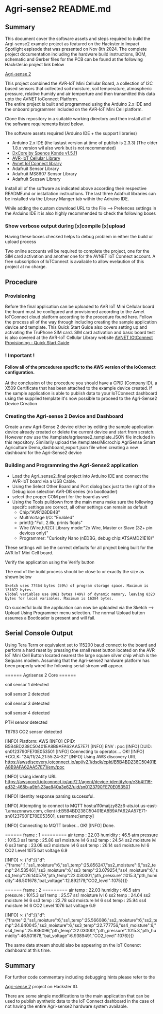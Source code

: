 
# Agri-sense2 README.md

## Summary

This document cover the software assets and steps required to build the Argi-sense2 example project as featured on 
the Hackster.io Impact Spotlight espisode that was presented on Nov 8th 2024. The complete project documentation including the hardware build
instructions, BOM, schematic and Gerber files for the PCB can be found at the following Hackster.io project link below

[Agri-sense 2](https://www.hackster.io/wizardofmake/agri-sense-2-fab593)


This project combined the AVR-IoT Mini Cellular Board, a collection of I2C based sensors that collected soil moisture, soil temperature, 
atmospheric pressure, relative humidy and air temperture and then transmitted this data upto the AVNET IoConnect Platform.  
The entire project is built and programmed using the Arduino 2.x IDE and the onboard programmer included on the AVR-IoT Mini Cell platform.

Clone this repository in a suitable working directory and then install all of the software requirements listed below. 


The software assets required (Arduino IDE + the support libraries)
+ Arduino 2.x IDE (the lastast version at time of publish is 2.3.3) (The older 1.8.x version wil also work but is not recommended)
+ [DxCore by Spence Konde v1.5.11](https://github.com/SpenceKonde/DxCore)
+ [AVR-IoT Cellular Library](https://github.com/microchip-pic-avr-solutions/avr-iot-cellular-arduino-library?tab=readme-ov-file) 
+ [Avnet IoTConnect library](https://github.com/avnet-iotconnect/iotc-arduino-mchp-avr-sdk)
+ Adafruit Sensor Library
+ Adafruit MS8607 Sensor Library
+ Adafruit Seesaw Library

Install all of the software as indicated above according their respective README.md or installation instructions. The last three Adafruit libraries
can be installed via the Library Manger tab within the Adruino IDE.

While adding the custom download URL to the File --> Prefences settings in the Arduino IDE it is also highly recommended to check the following boxes

### Show verbose output during [x]compile [x]upload

Having these boxes checked helps to debug problem in either the build or upload process

Two online accounts wil be required to complete the project, one for the SIM card activation and another one for the AVNET IoT Connect account. 
A free subscription of IoTConnect is available to allow evelaution of this project at no charge. 


## Procedure

### Provisioning
Before the final application can be uploaded to AVR IoT Mini Cellular board the board must be configured and provisioned according to the Avnet IoTConnect cloud platform 
according to the procedure found here.  Follow the process all of the way through including creating the sample application device and template.
This Quick Start Guide also covers setting up and activating the TruPhone SIM card. SIM card activation and basic 
board test is also covered at the AVR-IoT Cellular Library website
[AVNET IOtConnect Provisioning - Quick Start Guide](https://github.com/avnet-iotconnect/iotc-arduino-mchp-avr-sdk/blob/main/QUICKSTART.md)
### ! Important !
#### Follow all of the procedures specific to the AWS version of the IoConnect configuration.  
At the conclusion of the procedure you should have a CPID (Company ID), a X509 Certificate that has been attached to the example device created. 
If the sample application is able to publish data to your IoTConnect dashboard using the supplied template it's now possible to proceed to the 
Agri-Sense2 Device Creation

### Creating the Agri-sense 2 Device and Dashboard 
Create a new Agri-Sense 2 device either by editing the sample application device already created or delete the current device and start from scratch. 
However now use the /template/agrisense2_template.JSON file included in this repository.
Similarily upload the /templates/Microchip AgriSense Smart Agriculture Demo_dashboard_export.json file when creating a new dashboard for the Agri-Sense2 device

### Building and Programming the Agri-Sense2 application
+ Load the Agri_sense2_final project into Arduino IDE and connect the AVR-IoT board via a USB Cable.  
+ Using the Select Other Board and Port dialog box just to the right of the Debug icon selection AVR-DB series (no bootloader) 
+ select the proper COM port for the board as well
+ Using the Tools pulldown from the main menu make sure the following specifc settings are correct, all other settings can remain as default
    + Chip:"AVR128DB48"
    + MultiVoltage I/O: "Enabled"
    + printf():"Full, 2.6k, prints floats"
    + Wire (Wire,h/I2C) Library mode:"2x Wire, Master or Slave (32+ pin devices only)"
    + Programmer: "Curiosity Nano (nEDBG, debug chip:ATSAMD21E18)"

These settings will be the correct defaults for all project being built for the AVR IoT Mini Cell board.

Verify the application using the Verify button

The end of the build process should be close to or exactly the size as shown below

    Sketch uses 77464 bytes (59%) of program storage space. Maximum is 131072 bytes.
    Global variables use 8061 bytes (49%) of dynamic memory, leaving 8323 bytes for local variables. Maximum is 16384 bytes.

On succesful build the application can now be uploaded via the
Sketch --> Upload Using Programmer menu selection.
The normal Upload button assumes a Bootloader is present and will fail.

## Serial Console Output
Using Tera Term or equivalent set to 115200 baud connect to the board and perform a hard reset by pressing the small reset button located on the AVR IoT Mini Cell Button located nearest the large square silver chip which is the Sequans modem. 
Assuming that the Agri-sense2 hardware platform has been properly wired the following serial stream will appear. 


====== Agrisense 2 Core ======

soil sensor 1 detected

soil sensor 2 detected

soil sensor 3 detected

soil sensor 4 detected

PTH sensor detected

T6793 CO2 sensor detected

[INFO] Platform: AWS
[INFO] CPID: B5B4BD238C50401EA8B9AFA62AA57E71
[INFO] ENV : poc
[INFO] DUID: sn0123790FE70E053501
[INFO] Connecting to operator.... OK!
[INFO] +CCLK: "24/11/24,21:55:24-32"
[INFO] Using AWS discovery URL https://awsdiscovery.iotconnect.io/api/v2.1/dsdk/cpId/B5B4BD238C50401EA8B9AFA62AA57E71/env/poc

[INFO] Using identity URL https://awspocdi.iotconnect.io/api/2.1/agent/device-identity/cg/e3b4ff16-ad32-465b-a9bf-23ae840a3e62/uid/sn0123790FE70E053501

[INFO] Identity response parsing successful.

[INFO] Attempting to connect to MQTT host:a110maijzy82z6-ats.iot.us-east-1.amazonaws.com, client id:B5B4BD238C50401EA8B9AFA62AA57E71-sn0123790FE70E053501, 
username:[empty]

[INFO] Connecting to MQTT broker... OK!
[INFO] Done.

====== frame : 1 =========
air temp : 22.03  humidity : 46.5 atm pressure : 1015.3
ss1 temp : 25.86 ss1 moisture lvl 6
ss2 temp : 24.54 ss2 moisture lvl 6
ss3 temp : 23.08 ss3 moisture lvl 6
ss4 temp : 26.14 ss4 moisture lvl 6
CO2 Level 1075  bat voltage 6.9

[INFO] >: {"d":[{"d":{"frame":1,"ss1_moisture":6,"ss1_temp":25.856247,"ss2_moisture":6,"ss2_temp":24.535461,"ss3_moisture":6,"ss3_temp":23.079254,"ss4_moisture":6,"ss4_temp":26.140579,"pth_temp":22.030001,"pth_pressure":1015.3,"pth_humidity":46.501678,"bat_voltage":12.892179,"CO2_level":1075}}]}

====== frame : 2 =========
air temp : 22.03  humidity : 46.5 atm pressure : 1015.3
ss1 temp : 25.57 ss1 moisture lvl 6
ss2 temp : 24.64 ss2 moisture lvl 6
ss3 temp : 22.78 ss3 moisture lvl 6
ss4 temp : 25.94 ss4 moisture lvl 6
CO2 Level 1076  bat voltage 6.9

[INFO] >: {"d":[{"d":{"frame":2,"ss1_moisture":6,"ss1_temp":25.566086,"ss2_moisture":6,"ss2_temp":24.640045,"ss3_moisture":6,"ss3_temp":22.777756,"ss4_moisture":6,"ss4_temp":25.936096,"pth_temp":22.030001,"pth_pressure":1015.3,"pth_humidity":46.501678,"bat_voltage":6.9389491,"CO2_level":1076}}]}


The same data stream should also be appearing on the IoT Conenct dashboard at this time.

## Summary
For further code commentary including debugging hints please refer to the 

[Agri-sense 2](https://www.hackster.io/wizardofmake/agri-sense-2-fab593) project on Hackster IO.

There are some simple modifications to the main application that can be used to publish synthetic data to the IoT Connect dashboard in the case of not having the entire Agri-sense2 hardware system available.






